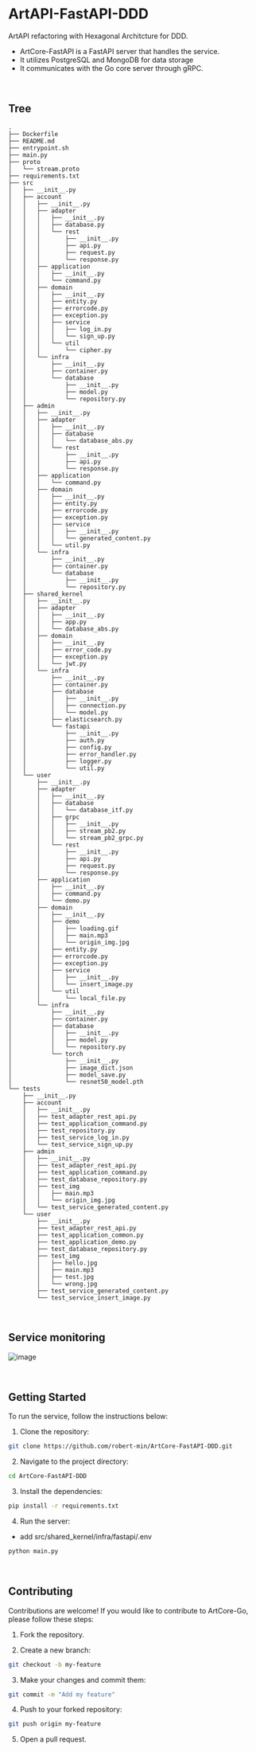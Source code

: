 # ArtAPI-FastAPI-DDD
ArtAPI refactoring with Hexagonal Architcture for DDD.

- ArtCore-FastAPI is a FastAPI server that handles the service.
- It utilizes PostgreSQL and MongoDB for data storage
- It communicates with the Go core server through gRPC.

<br>


## Tree

```
.
├── Dockerfile
├── README.md
├── entrypoint.sh
├── main.py
├── proto
│   └── stream.proto
├── requirements.txt
├── src
│   ├── __init__.py
│   ├── account
│   │   ├── __init__.py
│   │   ├── adapter
│   │   │   ├── __init__.py
│   │   │   ├── database.py
│   │   │   └── rest
│   │   │       ├── __init__.py
│   │   │       ├── api.py
│   │   │       ├── request.py
│   │   │       └── response.py
│   │   ├── application
│   │   │   ├── __init__.py
│   │   │   └── command.py
│   │   ├── domain
│   │   │   ├── __init__.py
│   │   │   ├── entity.py
│   │   │   ├── errorcode.py
│   │   │   ├── exception.py
│   │   │   ├── service
│   │   │   │   ├── log_in.py
│   │   │   │   └── sign_up.py
│   │   │   └── util
│   │   │       └── cipher.py
│   │   └── infra
│   │       ├── __init__.py
│   │       ├── container.py
│   │       └── database
│   │           ├── __init__.py
│   │           ├── model.py
│   │           └── repository.py
│   ├── admin
│   │   ├── __init__.py
│   │   ├── adapter
│   │   │   ├── __init__.py
│   │   │   ├── database
│   │   │   │   └── database_abs.py
│   │   │   └── rest
│   │   │       ├── __init__.py
│   │   │       ├── api.py
│   │   │       └── response.py
│   │   ├── application
│   │   │   └── command.py
│   │   ├── domain
│   │   │   ├── __init__.py
│   │   │   ├── entity.py
│   │   │   ├── errorcode.py
│   │   │   ├── exception.py
│   │   │   ├── service
│   │   │   │   ├── __init__.py
│   │   │   │   └── generated_content.py
│   │   │   └── util.py
│   │   └── infra
│   │       ├── __init__.py
│   │       ├── container.py
│   │       └── database
│   │           ├── __init__.py
│   │           └── repository.py
│   ├── shared_kernel
│   │   ├── __init__.py
│   │   ├── adapter
│   │   │   ├── __init__.py
│   │   │   ├── app.py
│   │   │   └── database_abs.py
│   │   ├── domain
│   │   │   ├── __init__.py
│   │   │   ├── error_code.py
│   │   │   ├── exception.py
│   │   │   └── jwt.py
│   │   └── infra
│   │       ├── __init__.py
│   │       ├── container.py
│   │       ├── database
│   │       │   ├── __init__.py
│   │       │   ├── connection.py
│   │       │   └── model.py
│   │       ├── elasticsearch.py
│   │       └── fastapi
│   │           ├── __init__.py
│   │           ├── auth.py
│   │           ├── config.py
│   │           ├── error_handler.py
│   │           ├── logger.py
│   │           └── util.py
│   └── user
│       ├── __init__.py
│       ├── adapter
│       │   ├── __init__.py
│       │   ├── database
│       │   │   └── database_itf.py
│       │   ├── grpc
│       │   │   ├── __init__.py
│       │   │   ├── stream_pb2.py
│       │   │   └── stream_pb2_grpc.py
│       │   └── rest
│       │       ├── __init__.py
│       │       ├── api.py
│       │       ├── request.py
│       │       └── response.py
│       ├── application
│       │   ├── __init__.py
│       │   ├── command.py
│       │   └── demo.py
│       ├── domain
│       │   ├── __init__.py
│       │   ├── demo
│       │   │   ├── loading.gif
│       │   │   ├── main.mp3
│       │   │   └── origin_img.jpg
│       │   ├── entity.py
│       │   ├── errorcode.py
│       │   ├── exception.py
│       │   ├── service
│       │   │   ├── __init__.py
│       │   │   └── insert_image.py
│       │   └── util
│       │       └── local_file.py
│       └── infra
│           ├── __init__.py
│           ├── container.py
│           ├── database
│           │   ├── __init__.py
│           │   ├── model.py
│           │   └── repository.py
│           └── torch
│               ├── __init__.py
│               ├── image_dict.json
│               ├── model_save.py
│               └── resnet50_model.pth
└── tests
    ├── __init__.py
    ├── account
    │   ├── __init__.py
    │   ├── test_adapter_rest_api.py
    │   ├── test_application_command.py
    │   ├── test_repository.py
    │   ├── test_service_log_in.py
    │   └── test_service_sign_up.py
    ├── admin
    │   ├── __init__.py
    │   ├── test_adapter_rest_api.py
    │   ├── test_application_command.py
    │   ├── test_database_repository.py
    │   ├── test_img
    │   │   ├── main.mp3
    │   │   └── origin_img.jpg
    │   └── test_service_generated_content.py
    └── user
        ├── __init__.py
        ├── test_adapter_rest_api.py
        ├── test_application_common.py
        ├── test_application_demo.py
        ├── test_database_repository.py
        ├── test_img
        │   ├── hello.jpg
        │   ├── main.mp3
        │   ├── test.jpg
        │   └── wrong.jpg
        ├── test_service_generated_content.py
        └── test_service_insert_image.py
```

<br>

## Service monitoring

![image](https://github.com/FLYAI4/ArtAPI-FastAPI-DDD/assets/91866763/f6139465-3b27-4811-b7dd-deea2a90dfce)




<br>

## Getting Started

To run the service, follow the instructions below:

1. Clone the repository:

```sh
git clone https://github.com/robert-min/ArtCore-FastAPI-DDD.git
```

2. Navigate to the project directory:

```sh
cd ArtCore-FastAPI-DDD
```

3. Install the dependencies:

```sh
pip install -r requirements.txt
```

4. Run the server:
- add src/shared_kernel/infra/fastapi/.env

```sh
python main.py
```

<br>


## Contributing

Contributions are welcome! If you would like to contribute to ArtCore-Go, please follow these steps:

1. Fork the repository.

2. Create a new branch:

```sh
git checkout -b my-feature
```


3. Make your changes and commit them:

```sh
git commit -m "Add my feature"
```

4. Push to your forked repository:

```sh
git push origin my-feature
```

5. Open a pull request. 

<br>


